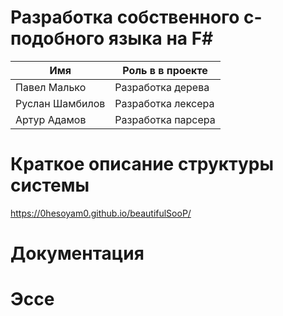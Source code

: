 # Разработка собственного с-подобного языка на F#

| **Имя**                                                              | **Роль в в проекте**              |
|----------------------------------------------------------------------|-----------------------------------|
| Павел Малько | Разработка дерева |
| Руслан Шамбилов | Разработка лексера |
| Артур Адамов | Разработка парсера |

# Краткое описание структуры системы

https://0hesoyam0.github.io/beautifulSooP/

# Документация 



# Эссе

